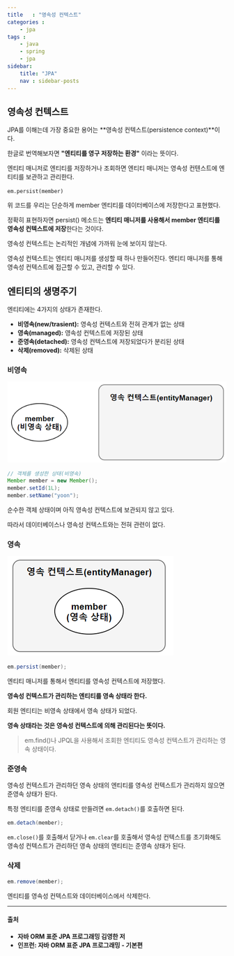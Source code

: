 ```yaml
---
title   : "영속성 컨텍스트"
categories : 
    - jpa
tags : 
    - java
    - spring
    - jpa
sidebar:
    title: "JPA"
    nav : sidebar-posts
---  
```


## 영속성 컨텍스트

JPA를 이해는데 가장 중요한 용어는 **영속성 컨텍스트(persistence context)**이다.  

한글로 번역해보자면 **"엔티티를 영구 저장하는 환경"** 이라는 뜻이다.  

엔티티 매니저로 엔티티를 저장하거나 조회하면 엔티티 매니저는 영속성 컨텐스트에 엔티티를 보관하고 관리한다.  

`em.persist(member)`  

위 코드를 우리는 단순하게 member 엔티티를 데이터베이스에 저장한다고 표현했다.  

정확히 표현하자면 persist() 메소드는 **엔티티 매니저를 사용해서 member 엔티티를 영속성 컨텍스트에 저장**한다는 것이다.  

영속성 컨텍스트는 논리적인 개념에 가까워 눈에 보이지 않는다.  

영속성 컨텍스트는 엔티티 매니저를 생성할 때 하나 만들어진다. 엔티티 매니저를 통해 영속성 컨텍스트에 접근할 수 있고, 관리할 수 있다.  


## 엔티티의 생명주기  

엔티티에는 4가지의 상태가 존재한다.  

- **비영속(new/trasient):** 영속성 컨텍스트와 전혀 관계가 없는 상태
- **영속(managed):** 영속성 컨텍스트에 저장된 상태
- **준영속(detached):** 영속성 컨텍스트에 저장되었다가 분리된 상태
- **삭제(removed):** 삭제된 상태  

### 비영속  

![un](/assets/img/JPA/un.PNG)  

```java
// 객체를 생성한 상태(비영속)
Member member = new Member();
member.setId(1L);
member.setName("yoon");
```  

순수한 객체 상태이며 아직 영속성 컨텍스트에 보관되지 않고 있다.  

따라서 데이터베이스나 영속성 컨텍스트와는 전혀 관련이 없다.  

### 영속  

![in](/assets/img/JPA/in.PNG)  

```java
em.persist(member);
```  

엔티티 매니저를 통해서 엔티티를 영속성 컨텍스트에 저장했다.  

**영속성 컨텍스트가 관리하는 엔티티를 영속 상태라 한다.**  

회원 엔티티는 비영속 상태에서 영속 상태가 되었다.  

**영속 상태라는 것은 영속성 컨텍스트에 의해 관리된다는 뜻이다.**  

> em.find()나 JPQL을 사용해서 조회한 엔티티도 영속성 컨텍스트가 관리하는 영속 상태이다.

### 준영속  

영속성 컨텍스트가 관리하던 영속 상태의 엔티티를 영속성 컨텍스트가 관리하지 않으면 준영속 상태가 된다.  

특정 엔티티를 준영속 상태로 만들려면 `em.detach()`를 호출하면 된다.  

```java
em.detach(member);
```

`em.close()`를 호출해서 닫거나 `em.clear`를 호출해서 영속성 컨텍스트를 초기화해도 영속성 컨텍스트가 관리하던 영속 상태의 엔티티는 준영속 상태가 된다.  

### 삭제

```java
em.remove(member);
```  

엔티티를 영속성 컨텍스트와 데이터베이스에서 삭제한다.  

---

#### 출처  
- **자바 ORM 표준 JPA 프로그래밍 김영한 저**  
- **인프런: 자바 ORM 표준 JPA 프로그래밍 - 기본편**  